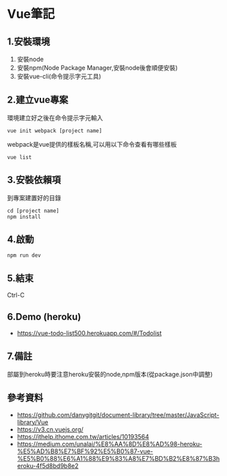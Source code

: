 # Vue筆記
## 1.安裝環境
1. 安裝node  
1. 安裝npm(Node Package Manager,安裝node後會順便安裝)  
1. 安裝vue-cli(命令提示字元工具)
## 2.建立vue專案
環境建立好之後在命令提示字元輸入
```
vue init webpack [project name]
```
webpack是vue提供的樣板名稱,可以用以下命令查看有哪些樣板
```
vue list
```
## 3.安裝依賴項
到專案建置好的目錄
```
cd [project name]
npm install
```
## 4.啟動
```
npm run dev
```
## 5.結束
Ctrl-C

## 6.Demo (heroku)
- https://vue-todo-list500.herokuapp.com/#/Todolist

## 7.備註
部屬到heroku時要注意heroku安裝的node,npm版本(從package.json中調整)


## 參考資料
- https://github.com/danygitgit/document-library/tree/master/JavaScript-library/Vue
- https://v3.cn.vuejs.org/
- https://ithelp.ithome.com.tw/articles/10193564
- https://medium.com/unalai/%E8%AA%8D%E8%AD%98-heroku-%E5%AD%B8%E7%BF%92%E5%B0%87-vue-%E5%B0%88%E6%A1%88%E9%83%A8%E7%BD%B2%E8%87%B3heroku-4f5d8bd9b8e2